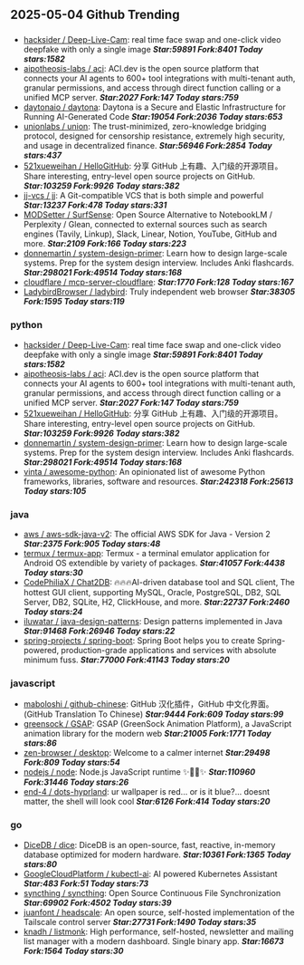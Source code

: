 ## 2025-05-04 Github Trending

### 
* [hacksider / Deep-Live-Cam](https://github.com/hacksider/Deep-Live-Cam): real time face swap and one-click video deepfake with only a single image ***Star:59891 Fork:8401 Today stars:1582***
* [aipotheosis-labs / aci](https://github.com/aipotheosis-labs/aci): ACI.dev is the open source platform that connects your AI agents to 600+ tool integrations with multi-tenant auth, granular permissions, and access through direct function calling or a unified MCP server. ***Star:2027 Fork:147 Today stars:759***
* [daytonaio / daytona](https://github.com/daytonaio/daytona): Daytona is a Secure and Elastic Infrastructure for Running AI-Generated Code ***Star:19054 Fork:2036 Today stars:653***
* [unionlabs / union](https://github.com/unionlabs/union): The trust-minimized, zero-knowledge bridging protocol, designed for censorship resistance, extremely high security, and usage in decentralized finance. ***Star:56946 Fork:2854 Today stars:437***
* [521xueweihan / HelloGitHub](https://github.com/521xueweihan/HelloGitHub): 分享 GitHub 上有趣、入门级的开源项目。Share interesting, entry-level open source projects on GitHub. ***Star:103259 Fork:9926 Today stars:382***
* [jj-vcs / jj](https://github.com/jj-vcs/jj): A Git-compatible VCS that is both simple and powerful ***Star:13237 Fork:478 Today stars:331***
* [MODSetter / SurfSense](https://github.com/MODSetter/SurfSense): Open Source Alternative to NotebookLM / Perplexity / Glean, connected to external sources such as search engines (Tavily, Linkup), Slack, Linear, Notion, YouTube, GitHub and more. ***Star:2109 Fork:166 Today stars:223***
* [donnemartin / system-design-primer](https://github.com/donnemartin/system-design-primer): Learn how to design large-scale systems. Prep for the system design interview. Includes Anki flashcards. ***Star:298021 Fork:49514 Today stars:168***
* [cloudflare / mcp-server-cloudflare](https://github.com/cloudflare/mcp-server-cloudflare):  ***Star:1770 Fork:128 Today stars:167***
* [LadybirdBrowser / ladybird](https://github.com/LadybirdBrowser/ladybird): Truly independent web browser ***Star:38305 Fork:1595 Today stars:119***

### python
* [hacksider / Deep-Live-Cam](https://github.com/hacksider/Deep-Live-Cam): real time face swap and one-click video deepfake with only a single image ***Star:59891 Fork:8401 Today stars:1582***
* [aipotheosis-labs / aci](https://github.com/aipotheosis-labs/aci): ACI.dev is the open source platform that connects your AI agents to 600+ tool integrations with multi-tenant auth, granular permissions, and access through direct function calling or a unified MCP server. ***Star:2027 Fork:147 Today stars:759***
* [521xueweihan / HelloGitHub](https://github.com/521xueweihan/HelloGitHub): 分享 GitHub 上有趣、入门级的开源项目。Share interesting, entry-level open source projects on GitHub. ***Star:103259 Fork:9926 Today stars:382***
* [donnemartin / system-design-primer](https://github.com/donnemartin/system-design-primer): Learn how to design large-scale systems. Prep for the system design interview. Includes Anki flashcards. ***Star:298021 Fork:49514 Today stars:168***
* [vinta / awesome-python](https://github.com/vinta/awesome-python): An opinionated list of awesome Python frameworks, libraries, software and resources. ***Star:242318 Fork:25613 Today stars:105***

### java
* [aws / aws-sdk-java-v2](https://github.com/aws/aws-sdk-java-v2): The official AWS SDK for Java - Version 2 ***Star:2375 Fork:905 Today stars:48***
* [termux / termux-app](https://github.com/termux/termux-app): Termux - a terminal emulator application for Android OS extendible by variety of packages. ***Star:41057 Fork:4438 Today stars:30***
* [CodePhiliaX / Chat2DB](https://github.com/CodePhiliaX/Chat2DB): 🔥🔥🔥AI-driven database tool and SQL client, The hottest GUI client, supporting MySQL, Oracle, PostgreSQL, DB2, SQL Server, DB2, SQLite, H2, ClickHouse, and more. ***Star:22737 Fork:2460 Today stars:24***
* [iluwatar / java-design-patterns](https://github.com/iluwatar/java-design-patterns): Design patterns implemented in Java ***Star:91468 Fork:26946 Today stars:22***
* [spring-projects / spring-boot](https://github.com/spring-projects/spring-boot): Spring Boot helps you to create Spring-powered, production-grade applications and services with absolute minimum fuss. ***Star:77000 Fork:41143 Today stars:20***

### javascript
* [maboloshi / github-chinese](https://github.com/maboloshi/github-chinese): GitHub 汉化插件，GitHub 中文化界面。 (GitHub Translation To Chinese) ***Star:9444 Fork:609 Today stars:99***
* [greensock / GSAP](https://github.com/greensock/GSAP): GSAP (GreenSock Animation Platform), a JavaScript animation library for the modern web ***Star:21005 Fork:1771 Today stars:86***
* [zen-browser / desktop](https://github.com/zen-browser/desktop): Welcome to a calmer internet ***Star:29498 Fork:809 Today stars:54***
* [nodejs / node](https://github.com/nodejs/node): Node.js JavaScript runtime ✨🐢🚀✨ ***Star:110960 Fork:31446 Today stars:26***
* [end-4 / dots-hyprland](https://github.com/end-4/dots-hyprland): ur wallpaper is red... or is it blue?... doesnt matter, the shell will look cool ***Star:6126 Fork:414 Today stars:20***

### go
* [DiceDB / dice](https://github.com/DiceDB/dice): DiceDB is an open-source, fast, reactive, in-memory database optimized for modern hardware. ***Star:10361 Fork:1365 Today stars:80***
* [GoogleCloudPlatform / kubectl-ai](https://github.com/GoogleCloudPlatform/kubectl-ai): AI powered Kubernetes Assistant ***Star:483 Fork:51 Today stars:73***
* [syncthing / syncthing](https://github.com/syncthing/syncthing): Open Source Continuous File Synchronization ***Star:69902 Fork:4502 Today stars:39***
* [juanfont / headscale](https://github.com/juanfont/headscale): An open source, self-hosted implementation of the Tailscale control server ***Star:27731 Fork:1490 Today stars:35***
* [knadh / listmonk](https://github.com/knadh/listmonk): High performance, self-hosted, newsletter and mailing list manager with a modern dashboard. Single binary app. ***Star:16673 Fork:1564 Today stars:30***

